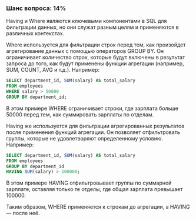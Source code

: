 ### Шанс вопроса: 14%

Having и Where являются ключевыми компонентами в SQL для фильтрации данных, но они служат разным целям и применяются в различных контекстах.

Where используется для фильтрации строк перед тем, как произойдет агрегирование данных с помощью операторов GROUP BY. Он ограничивает количество строк, которые будут включены в результат запроса до того, как будут применены функции агрегации (например, SUM, COUNT, AVG и т.д.). Например:
```sql
SELECT department_id, SUM(salary) AS total_salary
FROM employees
WHERE salary > 50000
GROUP BY department_id;
```
В этом примере WHERE ограничивает строки, где зарплата больше 50000 перед тем, как суммировать зарплаты по отделам.

Having же используется для фильтрации агрегированных результатов после применения функций агрегации. Он позволяет отфильтровать группы, которые не удовлетворяют определенному условию. Например:
```sql
SELECT department_id, SUM(salary) AS total_salary
FROM employees
GROUP BY department_id
HAVING SUM(salary) > 100000;
```
В этом примере HAVING отфильтровывает группы по суммарной зарплате, оставляя только те отделы, где общая зарплата превышает 100000.

Таким образом, WHERE применяется к строкам до агрегации, а HAVING — после неё.